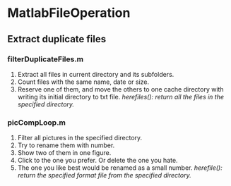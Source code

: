 # MatlabFileOperation

## Extract duplicate files
### filterDuplicateFiles.m
1. Extract all files in current directory and its subfolders.
2. Count files with the same name, date or size.
3. Reserve one of them, and move the others to one cache directory with writing its initial directory to txt file.
*herefiles(): return all the files in the specified directory.*

### picCompLoop.m
1. Filter all pictures in the specified directory.
2. Try to rename them with number.
3. Show two of them in one figure.
4. Click to the one you prefer. Or delete the one you hate.
5. The one you like best would be renamed as a small number.
*herefile(): return the specified format file from the specified directory.*